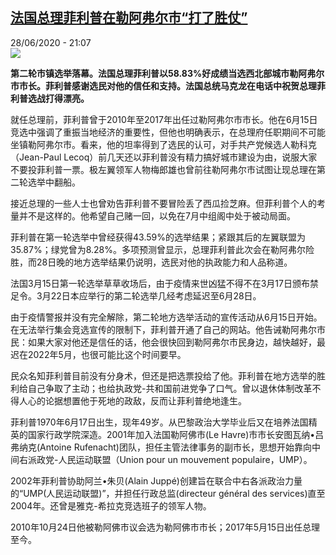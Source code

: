 <!--1593374157000-->
[法国总理菲利普在勒阿弗尔市“打了胜仗”](http://www.rfi.fr//cn/%E6%B3%95%E5%9B%BD/20200628-%E6%B3%95%E5%9B%BD%E6%80%BB%E7%90%86%E8%8F%B2%E5%88%A9%E6%99%AE%E5%9C%A8%E5%8B%92%E9%98%BF%E5%BC%97%E5%B0%94%E5%B8%82-%E6%89%93%E4%BA%86%E8%83%9C%E4%BB%97)
------

<div>28/06/2020 - 21:07</div><img src="https://s.rfi.fr/media/display/8cd55c6a-b972-11ea-b0c6-005056bf87d6/w:310/p:16x9/ZKIYWRBAZMR4OAXUFT5JYKX4QQ.jpg"><p><strong>第二轮市镇选举落幕。法国总理菲利普以58.83%好成绩当选西北部城市勒阿弗尔市市长。菲利普感谢选民对他的信任和支持。法国总统马克龙在电话中祝贺总理菲利普选战打得漂亮。</strong></p><div class="t-content__body u-clearfix"><div class="m-interstitial"></div><p>就任总理前，菲利普曾于2010年至2017年出任过勒阿弗尔市市长。他在6月15日竞选中强调了重振当地经济的重要性，但他也明确表示，在总理府任职期间不可能坐镇勒阿弗尔市。看来，他的坦率得到了选民的认可，对手共产党候选人勒科克（Jean-Paul Lecoq）前几天还以菲利普没有精力搞好城市建设为由，说服大家不要投菲利普一票。极左翼领军人物梅郎雄也曾前往勒阿弗尔市试图让现总理在第二轮选举中翻船。</p><p>接近总理的一些人士也曾劝告菲利普不要冒险丢了西瓜捡芝麻。但菲利普个人的考量并不是这样的。他希望自己赌一回，以免在7月中组阁中处于被动局面。</p><p>菲利普在第一轮选举中曾经获得43.59%的选举结果；紧跟其后的左翼联盟为35.87%；绿党曾为8.28%。多项预测曾显示，总理菲利普此次会在勒阿弗尔险胜，而28日晚的地方选举结果仍说明，选民对他的执政能力和人品称道。</p><p>法国3月15日第一轮选举草草收场后，由于疫情来世凶猛不得不在3月17日颁布禁足令。3月22日本应举行的第二轮选举几经考虑延迟至6月28日。</p><p>由于疫情警报并没有完全解除，第二轮地方选举活动的宣传活动从6月15日开始。在无法举行集会竞选宣传的限制下，菲利普开通了自己的网站。他告诫勒阿弗尔市民：如果大家对他还是信任的话，他会很快回到勒阿弗尔市民身边，越快越好，最迟在2022年5月，也很可能比这个时间要早。</p><p>民众名知菲利普目前没有分身术，但还是把选票投给了他。菲利普在地方选举的胜利给自己争取了主动；也给执政党-共和国前进党争了口气。曾以退休体制改革不得人心的论据想置他于死地的政敌，反而让菲利普绝地逢生。</p><p>菲利普1970年6月17日出生，现年49岁。从巴黎政治大学毕业后又在培养法国精英的国家行政学院深造。2001年加入法国勒阿佛市(Le Havre)市市长安图瓦纳•吕弗纳克(Antoine Rufenacht)团队，担任主管法律事务的副市长，思想开始靠向中间右派政党-人民运动联盟（Union pour un mouvement populaire，UMP）。</p><p>2002年菲利普协助阿兰•朱贝(Alain Juppé)创建旨在联合中右各派政治力量的“UMP(人民运动联盟)”，并担任行政总监(directeur général des services)直至2004年。还曾是雅克-希拉克竞选班子的领军人物。</p><p>2010年10月24日他被勒阿佛市议会选为勒阿佛市市长；2017年5月15日出任总理至今。</p><p> </p><div class="o-self-promo o-self-promo--nl o-self-promo--hidden" data-selfpromo-newsletter></div><div class="o-self-promo o-self-promo--app o-self-promo--hidden" data-selfpromo-app></div></div>
